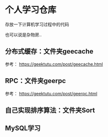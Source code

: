 # 个人学习仓库
存放一下计算机学习过程中的代码

也可以说是杂物房..

## 分布式缓存：文件夹geecache
参考： https://geektutu.com/post/geecache.html

## RPC：文件夹geerpc
参考： https://geektutu.com/post/geerpc.html

## 自己实现排序算法：文件夹Sort

## MySQL学习